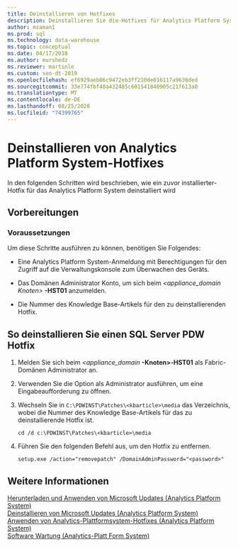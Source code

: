```yaml
---
title: Deinstallieren von Hotfixes
description: Deinstallieren Sie die-Hotfixes für Analytics Platform System.
author: mzaman1
ms.prod: sql
ms.technology: data-warehouse
ms.topic: conceptual
ms.date: 04/17/2018
ms.author: murshedz
ms.reviewer: martinle
ms.custom: seo-dt-2019
ms.openlocfilehash: ef6929aeb06c9472eb3ff210de016117a9636ded
ms.sourcegitcommit: 33e774fbf48a432485c601541840905c21f613a0
ms.translationtype: MT
ms.contentlocale: de-DE
ms.lasthandoff: 08/25/2020
ms.locfileid: "74399765"
---
```

# <a name="uninstall-analytics-platform-system-hotfixes"></a>Deinstallieren von Analytics Platform System-Hotfixes 
In den folgenden Schritten wird beschrieben, wie ein zuvor installierter-Hotfix für das Analytics Platform System deinstalliert wird  
  
## <a name="before-you-begin"></a>Vorbereitungen  
  
### <a name="prerequisites"></a>Voraussetzungen  
Um diese Schritte ausführen zu können, benötigen Sie Folgendes:  
  
-   Eine Analytics Platform System-Anmeldung mit Berechtigungen für den Zugriff auf die Verwaltungskonsole zum Überwachen des Geräts.  
  
-   Das Domänen Administrator Konto, um sich beim <em><appliance_domain Knoten></em> **-HST01** anzumelden.  
  
-   Die Nummer des Knowledge Base-Artikels für den zu deinstallierenden Hotfix.  
  
## <a name="to-uninstall-a-sql-server-pdw-hotfix"></a><a name="HowToUninstallPDW"></a>So deinstallieren Sie einen SQL Server PDW Hotfix  
  
1.  Melden Sie sich beim <em><appliance_domain </em> **-Knoten>-HST01** als Fabric-Domänen Administrator an.  
  
2.  Verwenden Sie die Option als Administrator ausführen, um eine Eingabeaufforderung zu öffnen.  
  
3.  Wechseln Sie in `C:\PDWINST\Patches\<kbarticle>\media` das Verzeichnis, wobei *<kbarticle>* die Nummer des Knowledge Base-Artikels für das zu deinstallierende Hotfix ist.  
  
    ```  
    cd /d c:\PDWINST\Patches\<kbarticle>\media  
    ```  
  
4.  Führen Sie den folgenden Befehl aus, um den Hotfix zu entfernen.  
  
    ```  
    setup.exe /action="removepatch" /DomainAdminPassword="<password>"  
    ```  
  
## <a name="see-also"></a>Weitere Informationen  
[Herunterladen und Anwenden von Microsoft Updates &#40;Analytics Platform System&#41;](download-and-apply-microsoft-updates.md)  
[Deinstallieren von Microsoft Updates &#40;Analytics Platform System&#41;](uninstall-microsoft-updates.md)  
[Anwenden von Analytics-Plattformsystem-Hotfixes &#40;Analytics Platform System&#41;](apply-analytics-platform-system-hotfixes.md)  
[Software Wartung &#40;Analytics-Platt Form System&#41;](software-servicing.md)  
  
